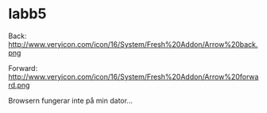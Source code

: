 labb5
=====
Back: http://www.veryicon.com/icon/16/System/Fresh%20Addon/Arrow%20back.png

Forward: http://www.veryicon.com/icon/16/System/Fresh%20Addon/Arrow%20forward.png

Browsern fungerar inte på min dator...
